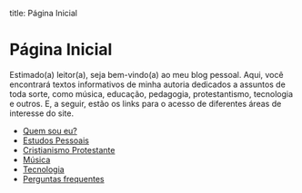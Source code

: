 title: Página Inicial

# Página Inicial

Estimado(a) leitor(a), seja bem-vindo(a) ao meu blog pessoal. Aqui, você encontrará textos informativos de minha autoria dedicados a assuntos de toda sorte, como música, educação, pedagogia, protestantismo, tecnologia e outros. E, a seguir, estão os links para o acesso de diferentes áreas de interesse do site.

- [Quem sou eu?](./404/)
- [Estudos Pessoais](./404/)
- [Cristianismo Protestante](./404/)
- [Música](./404/)
- [Tecnologia](./404/)
- [Perguntas frequentes](./faq/)
